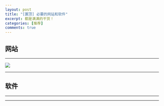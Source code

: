 ```yaml
---
layout: post
title: "[置顶] 必要的网站和软件"
excerpt: 都是满满的干货！
categories: [推荐]
comments: true
---
```


## 网站

---

[![](https://imgchr.com/content/images/system/logo_1504438056826_03b718.png)](https://imgchr.com/)

---

## 软件

---



---
